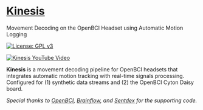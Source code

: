 # [Kinesis](https://github.com/Mousai-Neurotechnologies/Kinesis)
Movement Decoding on the OpenBCI Headset using Automatic Motion Logging

[![License: GPL v3](https://img.shields.io/badge/License-GPLv3-blue.svg)](https://www.gnu.org/licenses/gpl-3.0)

[![Kinesis YouTube Video](media/KinesisCollage.png)](https://youtu.be/JmtpmnEbmtA) 
 
**Kinesis** is a movement decoding pipeline for OpenBCI headsets that integrates automatic motion tracking with real-time signals processing. Configured for (1) synthetic data streams and (2) the OpenBCI Cyton Daisy board.

*Special thanks to [OpenBCI](https://openbci.com/), [Brainflow](https://brainflow.readthedocs.io/en/stable/index.html), and [Sentdex](https://github.com/Sentdex/BCI) for the supporting code.*
